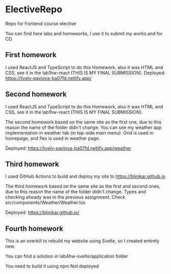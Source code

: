 # ElectiveRepo
Repo for frontend course elective

You can find here labs and homeworks, I use it to submit my works and for CD.

## First homework
I used ReactJS and TypeScript to do this Homework, also it was HTML and CSS, see it in the lab1hw-react (THIS IS MY FINAL SUBMISSION).
Deployed: https://lively-pavlova-ba07fd.netlify.app/

## Second homework
I used ReactJS and TypeScript to do this Homework, also it was HTML and CSS, see it in the lab1hw-react (THIS IS MY FINAL SUBMISSION).

The second homework based on the same site as the first one, due to this reason the name of the folder didn't change.
You can see my weather app implementation in weather tab (in top-side main menu). Grid is used in homepage, and flex is 
used in weather page.

Deployed: https://lively-pavlova-ba07fd.netlify.app/weather

## Third homework
I used GitHub Actions to build and deploy my site to https://blinikar.github.io

The third homework based on the same site as the first and second ones, due to this reason the name of the folder didn't change.
Types and checking already was in the previous assignment. Check src/components/Weather/Weather.tsx

Deployed: https://blinikar.github.io/

## Fourth homework
This is an overkill to rebuild my website using Svelte, so I created entirely new.

You can find a solution in lab4hw-svelte/application folder

You need to build it using npm
Not deployed


